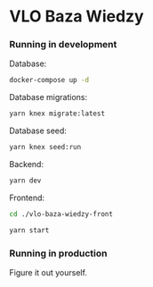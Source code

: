# VLO Baza Wiedzy

### Running in development

Database:

```sh
docker-compose up -d
```

Database migrations:

```sh
yarn knex migrate:latest
```

Database seed:

```sh
yarn knex seed:run
```

Backend:

```sh
yarn dev
```

Frontend:

```sh
cd ./vlo-baza-wiedzy-front
```

```sh
yarn start
```

### Running in production

Figure it out yourself.